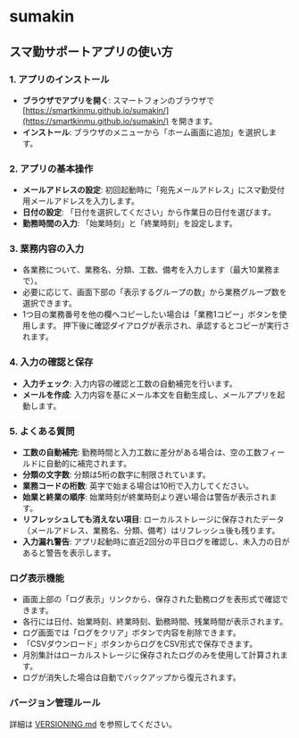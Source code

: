 # sumakin
## スマ勤サポートアプリの使い方

### 1. アプリのインストール
* **ブラウザでアプリを開く**: スマートフォンのブラウザで [https://smartkinmu.github.io/sumakin/](https://smartkinmu.github.io/sumakin/) を開きます。
* **インストール**: ブラウザのメニューから「ホーム画面に追加」を選択します。

### 2. アプリの基本操作
* **メールアドレスの設定**: 初回起動時に「宛先メールアドレス」にスマ勤受付用メールアドレスを入力します。
* **日付の設定**: 「日付を選択してください」から作業日の日付を選びます。
* **勤務時間の入力**: 「始業時刻」と「終業時刻」を設定します。

### 3. 業務内容の入力
* 各業務について、業務名、分類、工数、備考を入力します（最大10業務まで）。
* 必要に応じて、画面下部の「表示するグループの数」から業務グループ数を選択できます。
* 1つ目の業務番号を他の欄へコピーしたい場合は「業務1コピー」ボタンを使用します。
  押下後に確認ダイアログが表示され、承認するとコピーが実行されます。

### 4. 入力の確認と保存
* **入力チェック**: 入力内容の確認と工数の自動補完を行います。
* **メールを作成**: 入力内容を基にメール本文を自動生成し、メールアプリを起動します。

### 5. よくある質問
* **工数の自動補完**: 勤務時間と入力工数に差分がある場合は、空の工数フィールドに自動的に補完されます。
* **分類の文字数**: 分類は5桁の数字に制限されています。
* **業務コードの桁数**: 英字で始まる場合は10桁で入力してください。
* **始業と終業の順序**: 始業時刻が終業時刻より遅い場合は警告が表示されます。
* **リフレッシュしても消えない項目**: ローカルストレージに保存されたデータ（メールアドレス、業務名、分類、備考）はリフレッシュ後も残ります。
* **入力漏れ警告**: アプリ起動時に直近2回分の平日ログを確認し、未入力の日があると警告を表示します。

### ログ表示機能
* 画面上部の「ログ表示」リンクから、保存された勤務ログを表形式で確認できます。
* 各行には日付、始業時刻、終業時刻、勤務時間、残業時間が表示されます。
* ログ画面では「ログをクリア」ボタンで内容を削除できます。
* 「CSVダウンロード」ボタンからログをCSV形式で保存できます。
* 月別集計はローカルストレージに保存されたログのみを使用して計算されます。
* ログが消失した場合は自動でバックアップから復元されます。

### バージョン管理ルール
詳細は [VERSIONING.md](./VERSIONING.md) を参照してください。
